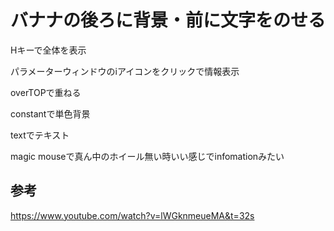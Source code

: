 # バナナの後ろに背景・前に文字をのせる

Hキーで全体を表示

パラメーターウィンドウのiアイコンをクリックで情報表示

overTOPで重ねる

constantで単色背景

textでテキスト

magic mouseで真ん中のホイール無い時いい感じでinfomationみたい

## 参考

https://www.youtube.com/watch?v=lWGknmeueMA&t=32s
